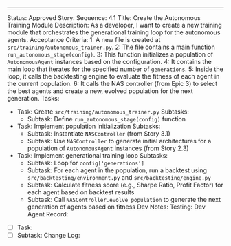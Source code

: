 ---
Status: Approved
Story:
  Sequence: 4.1
  Title: Create the Autonomous Training Module
  Description: As a developer, I want to create a new training module that orchestrates the generational training loop for the autonomous agents.
Acceptance Criteria:
  1: A new file is created at `src/training/autonomous_trainer.py`.
  2: The file contains a main function `run_autonomous_stage(config)`.
  3: This function initializes a population of `AutonomousAgent` instances based on the configuration.
  4: It contains the main loop that iterates for the specified number of `generations`.
  5: Inside the loop, it calls the backtesting engine to evaluate the fitness of each agent in the current population.
  6: It calls the NAS controller (from Epic 3) to select the best agents and create a new, evolved population for the next generation.
Tasks:
  - Task: Create `src/training/autonomous_trainer.py`
    Subtasks:
      - Subtask: Define `run_autonomous_stage(config)` function
  - Task: Implement population initialization
    Subtasks:
      - Subtask: Instantiate `NASController` (from Story 3.1)
      - Subtask: Use `NASController` to generate initial architectures for a population of `AutonomousAgent` instances (from Story 2.3)
  - Task: Implement generational training loop
    Subtasks:
      - Subtask: Loop for `config['generations']`
      - Subtask: For each agent in the population, run a backtest using `src/backtesting/environment.py` and `src/backtesting/engine.py`
      - Subtask: Calculate fitness score (e.g., Sharpe Ratio, Profit Factor) for each agent based on backtest results
      - Subtask: Call `NASController.evolve_population` to generate the next generation of agents based on fitness
Dev Notes:
Testing:
Dev Agent Record:
  - [ ] Task:
  - [ ] Subtask:
Change Log:
